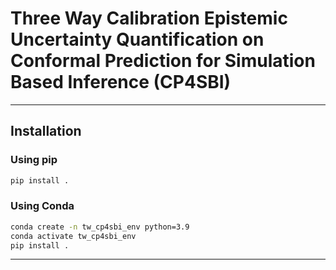 # Three Way Calibration Epistemic Uncertainty Quantification on Conformal Prediction for Simulation Based Inference (CP4SBI)

---

## Installation

### Using pip

```bash
pip install .
```

### Using Conda

```bash
conda create -n tw_cp4sbi_env python=3.9
conda activate tw_cp4sbi_env
pip install .
```

---







